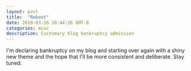 ```yaml
---
layout: post
title:  "Reboot"
date: 2019-03-26 20:44:26 GMT-8
categories: misc
description: Customary blog bankruptcy admission
---
```

I'm declaring bankruptcy on my blog and starting over again with a shiny new theme and the hope that I'll be more consistent and deliberate. Stay tuned.
